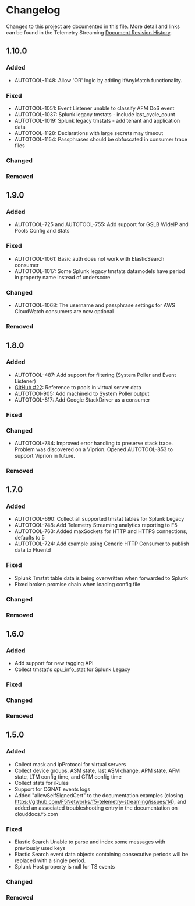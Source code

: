 # Changelog
Changes to this project are documented in this file. More detail and links can be found in the Telemetry Streaming [Document Revision History](https://clouddocs.f5.com/products/extensions/f5-telemetry-streaming/latest/revision-history.html).

## 1.10.0
### Added
- AUTOTOOL-1148: Allow 'OR' logic by adding ifAnyMatch functionality.
### Fixed
- AUTOTOOL-1051: Event Listener unable to classify AFM DoS event
- AUTOTOOL-1037: Splunk legacy tmstats - include last_cycle_count
- AUTOTOOL-1019: Splunk legacy tmstats - add tenant and application data
- AUTOTOOL-1128: Declarations with large secrets may timeout
- AUTOTOOL-1154: Passphrases should be obfuscated in consumer trace files
### Changed
### Removed

## 1.9.0
### Added
- AUTOTOOL-725 and AUTOTOOL-755: Add support for GSLB WideIP and Pools Config and Stats
### Fixed
- AUTOTOOL-1061: Basic auth does not work with ElasticSearch consumer
- AUTOTOOL-1017: Some Splunk legacy tmstats datamodels have period in property name instead of underscore
### Changed
- AUTOTOOL-1068: The username and passphrase settings for AWS CloudWatch consumers are now optional
### Removed

## 1.8.0
### Added
- AUTOTOOL-487: Add support for filtering (System Poller and Event Listener)
- [GitHub #22](https://github.com/F5Networks/f5-telemetry-streaming/pull/22): Reference to pools in virtual server data
- AUTOTOOl-905: Add machineId to System Poller output
- AUTOTOOL-817: Add Google StackDriver as a consumer

### Fixed
### Changed
- AUTOTOOL-784: Improved error handling to preserve stack trace.  Problem was discovered on a Viprion.  Opened AUTOTOOL-853 to support Viprion in future.
### Removed

## 1.7.0
### Added
- AUTOTOOL-690: Collect all supported tmstat tables for Splunk Legacy
- AUTOTOOL-748: Add Telemetry Streaming analytics reporting to F5
- AUTOTOOL-763: Added maxSockets for HTTP and HTTPS connections, defaults to 5
- AUTOTOOL-724: Add example using Generic HTTP Consumer to publish data to Fluentd
### Fixed
- Splunk Tmstat table data is being overwritten when forwarded to Splunk
- Fixed broken promise chain when loading config file
### Changed
### Removed

## 1.6.0
### Added
- Add support for new tagging API
- Collect tmstat's cpu_info_stat for Splunk Legacy
### Fixed
### Changed
### Removed

## 1.5.0
### Added
- Collect mask and ipProtocol for virtual servers
- Collect device groups, ASM state, last ASM change, APM state, AFM state, LTM config time, and GTM config time
- Collect stats for iRules
- Support for CGNAT events logs
- Added "allowSelfSignedCert" to the documentation examples (closing https://github.com/F5Networks/f5-telemetry-streaming/issues/14), and added an associated troubleshooting entry in the documentation on clouddocs.f5.com
### Fixed
- Elastic Search Unable to parse and index some messages with previously used keys
- Elastic Search event data objects containing consecutive periods will be replaced with a single period.
- Splunk Host property is null for TS events
### Changed
### Removed
